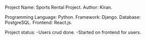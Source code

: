 Project Name: Sports Rental Project.
Author: Kiran.

Programming Language: Python.
Framework: Django.
Database: PostgreSQL.
Frontend: React.js.

Project status:
 -Users crud done.
 -Started on frontend for users.